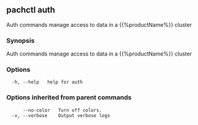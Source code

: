 ## pachctl auth

Auth commands manage access to data in a {{%productName%}} cluster

### Synopsis

Auth commands manage access to data in a {{%productName%}} cluster

### Options

```
  -h, --help   help for auth
```

### Options inherited from parent commands

```
      --no-color   Turn off colors.
  -v, --verbose    Output verbose logs
```

